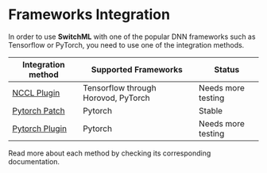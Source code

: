 # Frameworks Integration

In order to use **SwitchML** with one of the popular DNN frameworks such as Tensorflow or PyTorch, you need to use one of the integration methods.
  
| Integration method | Supported Frameworks | Status |
|--|--|--|
| [NCCL Plugin](/dev_root/frameworks_integration/nccl_plugin) | Tensorflow through Horovod, PyTorch | Needs more testing |
| [Pytorch Patch](/dev_root/frameworks_integration/pytorch_patch) | Pytorch | Stable |
| [Pytorch Plugin](/dev_root/frameworks_integration/pytorch_plugin) | Pytorch | Needs more testing |

Read more about each method by checking its corresponding documentation.
